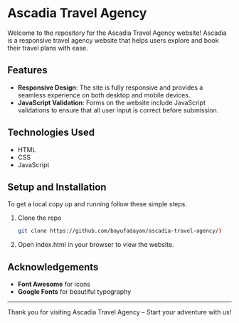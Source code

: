 # Ascadia Travel Agency

Welcome to the repository for the Ascadia Travel Agency website! Ascadia is a responsive travel agency website that helps users explore and book their travel plans with ease.

## Features

- **Responsive Design**: The site is fully responsive and provides a seamless experience on both desktop and mobile devices.
- **JavaScript Validation**: Forms on the website include JavaScript validations to ensure that all user input is correct before submission.

## Technologies Used

- HTML
- CSS
- JavaScript

## Setup and Installation

To get a local copy up and running follow these simple steps.

1. Clone the repo
   ```bash
   git clone https://github.com/bayufadayan/ascadia-travel-agency/)

2. Open index.html in your browser to view the website.


## Acknowledgements
- **Font Awesome** for icons
- **Google Fonts** for beautiful typography

---

Thank you for visiting Ascadia Travel Agency – Start your adventure with us!
